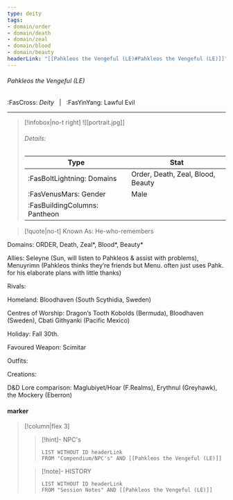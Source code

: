 ```yaml
---
type: deity
tags:
- domain/order
- domain/death
- domain/zeal
- domain/blood
- domain/beauty
headerLink: "[[Pahkleos the Vengeful (LE)#Pahkleos the Vengeful (LE)]]"
---
```


###### Pahkleos the Vengeful (LE)
<span class="sub2">:FasCross: *Deity* &nbsp; | &nbsp; :FasYinYang: Lawful Evil</span>
___

> [!infobox|no-t right]
> ![[portrait.jpg]]
> ###### Details:
> | Type | Stat |
> | ---- | ---- |
> | :FasBoltLightning: Domains | Order, Death, Zeal, Blood, Beauty |
> | :FasVenusMars: Gender | Male |
> | :FasBuildingColumns: Pantheon |  |

> [!quote|no-t]
>Known As: He-who-remembers 

Domains: ORDER, Death, Zeal*, Blood*, Beauty*

Allies: Seleyne (Sun, will listen to Pahkleos & assist with problems), Menuyrimn (Pahkleos thinks they’re friends but Menu. often just uses Pahk. for his elaborate plans with little thanks)

Rivals: 

Homeland: Bloodhaven (South Scythidia, Sweden)

Centres of Worship: Dragon’s Tooth Kobolds (Bermuda), Bloodhaven (Sweden), Cbati Githyanki (Pacific Mexico)

Holiday: Fall 30th. 

Favoured Weapon: Scimitar

Outfits: 

Creations: 

D&D Lore comparison: Maglubiyet/Hoar (F.Realms), Erythnul (Greyhawk), the Mockery (Eberron)

#### marker
> [!column|flex 3]
>> [!hint]-  NPC's
>>```dataview
>>LIST WITHOUT ID headerLink
>>FROM "Compendium/NPC's" AND [[Pahkleos the Vengeful (LE)]] 
>
>>[!note]- HISTORY
>>```dataview
>>LIST WITHOUT ID headerLink
>>FROM "Session Notes" AND [[Pahkleos the Vengeful (LE)]]